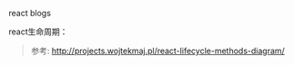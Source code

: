 <!--
 * @author: 殷鹏飞
 * @Date: 2020-04-16 11:42:54
 * @information: 
 -->

react blogs


react生命周期：

> 参考: http://projects.wojtekmaj.pl/react-lifecycle-methods-diagram/